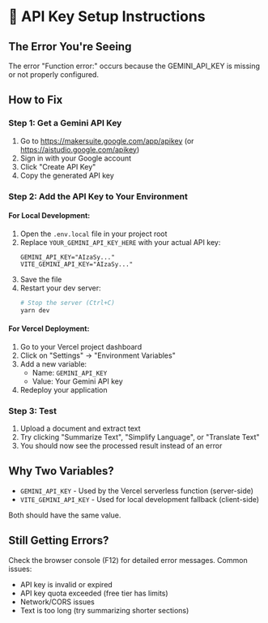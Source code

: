 # 🔑 API Key Setup Instructions

## The Error You're Seeing

The error "Function error:" occurs because the GEMINI_API_KEY is missing or not properly configured.

## How to Fix

### Step 1: Get a Gemini API Key
1. Go to https://makersuite.google.com/app/apikey (or https://aistudio.google.com/apikey)
2. Sign in with your Google account
3. Click "Create API Key"
4. Copy the generated API key

### Step 2: Add the API Key to Your Environment

#### For Local Development:
1. Open the `.env.local` file in your project root
2. Replace `YOUR_GEMINI_API_KEY_HERE` with your actual API key:
   ```
   GEMINI_API_KEY="AIzaSy..."
   VITE_GEMINI_API_KEY="AIzaSy..."
   ```
3. Save the file
4. Restart your dev server:
   ```bash
   # Stop the server (Ctrl+C)
   yarn dev
   ```

#### For Vercel Deployment:
1. Go to your Vercel project dashboard
2. Click on "Settings" → "Environment Variables"
3. Add a new variable:
   - Name: `GEMINI_API_KEY`
   - Value: Your Gemini API key
4. Redeploy your application

### Step 3: Test
1. Upload a document and extract text
2. Try clicking "Summarize Text", "Simplify Language", or "Translate Text"
3. You should now see the processed result instead of an error

## Why Two Variables?

- `GEMINI_API_KEY` - Used by the Vercel serverless function (server-side)
- `VITE_GEMINI_API_KEY` - Used for local development fallback (client-side)

Both should have the same value.

## Still Getting Errors?

Check the browser console (F12) for detailed error messages. Common issues:
- API key is invalid or expired
- API key quota exceeded (free tier has limits)
- Network/CORS issues
- Text is too long (try summarizing shorter sections)
